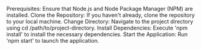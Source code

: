 Prerequisites: Ensure that Node.js and Node Package Manager (NPM) are installed.
Clone the Repository: If you haven't already, clone the repository to your local machine.
Change Directory: Navigate to the project directory using cd /path/to/project-directory.
Install Dependencies: Execute 'npm install' to install the necessary dependencies.
Start the Application: Run 'npm start' to launch the application.
